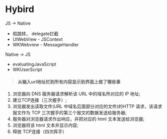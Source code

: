 # Hybird

JS -&gt; Native

* 假跳转， delegate拦截
* UIWebView - JSContext
* WKWebview - MessageHandler

Native -&gt; JS

* evaluatingJavaScript
* WKUserScript

> #### 从输入url地址栏到所有内容显示到界面上做了哪些事

1. 浏览器向 DNS 服务器请求解析该 URL 中的域名所对应的 IP 地址; 
2. 建立TCP连接（三次握手）; 
3. 浏览器发出读取文件\(URL 中域名后面部分对应的文件\)的HTTP 请求，该请求报文作为 TCP 三次握手的第三个报文的数据发送给服务器; 
4. 服务器对浏览器请求作出响应，并把对应的 html 文本发送给浏览器; 
5. 浏览器将该 html 文本并显示内容; 
6. 释放 TCP连接（四次挥手）

